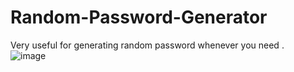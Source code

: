 # Random-Password-Generator
Very useful for generating random password whenever you need .
<br>
![image](https://github.com/bluesniffer/Random-Password-Generator/assets/134145898/f7b38b56-0bfe-469a-91e1-f9661e113e1f)
